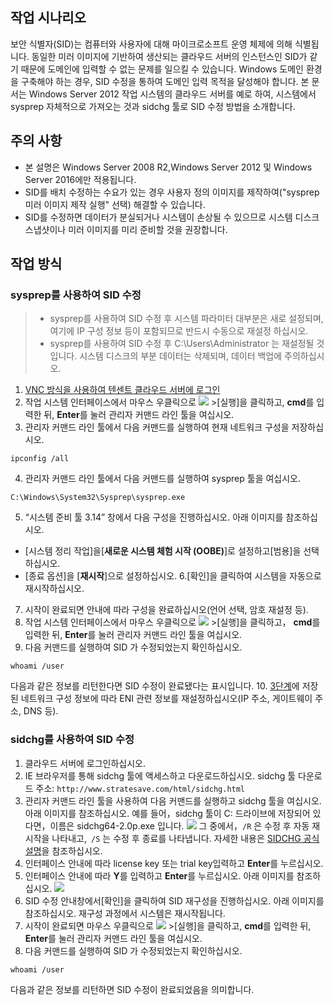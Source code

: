 ## 작업 시나리오

보안 식별자(SID)는 컴퓨터와 사용자에 대해 마이크로소프트 운영 체제에 의해 식별됩니다. 동일한 미러 이미지에 기반하여 생산되는 클라우드 서버의 인스턴스인 SID가 같기 때문에 도메인에 입력할 수 없는 문제를 일으킬 수 있습니다. Windows 도메인 환경을 구축해야 하는 경우, SID 수정을 통하여 도메인 입력 목적을 달성해야 합니다.
본 문서는 Windows Server 2012 작업 시스템의 클라우드 서버를 예로 하여, 시스템에서 sysprep 자체적으로 가져오는 것과 sidchg 툴로 SID 수정 방법을 소개합니다.

## 주의 사항

- 본 설명은 Windows Server 2008 R2,Windows Server 2012 및 Windows Server 2016에만 적용됩니다.
- SID를 배치 수정하는 수요가 있는 경우 사용자 정의 이미지를 제작하여("sysprep 미러 이미지 제작 실행" 선택) 해결할 수 있습니다.
- SID를 수정하면 데이터가 분실되거나 시스템이 손상될 수 있으므로 시스템 디스크 스냅샷이나 미러 이미지를 미리 준비할 것을 권장합니다.

## 작업 방식

### sysprep를 사용하여 SID 수정

> 
> - sysprep를 사용하여 SID 수정 후 시스템 파라미터 대부분은 새로 설정되며, 여기에 IP 구성 정보 등이 포함되므로 반드시 수동으로 재설정 하십시오.
> - sysprep를 사용하여 SID 수정 후 C:\Users\Administrator 는 재설정될 것 입니다. 시스템 디스크의 부분 데이터는 삭제되며, 데이터 백업에 주의하십시오.
> 
1. [VNC 방식을 사용하여 텐센트 클라우드 서버에 로그인](https://intl.cloud.tencent.com/document/product/213/32496)
2. 작업 시스템 인터페이스에서 마우스 우클릭으로 <img src="https://main.qcloudimg.com/raw/87d894e564b7e837d9f478298cf2e292.png" style="margin: 0;"> >[실행]을 클릭하고, **cmd**를 입력한 뒤, **Enter**를 눌러 관리자 커맨드 라인 툴을 여십시오.
3. <span id="step_03">관리자 커맨드 라인 툴에서 다음 커맨드를 실행하여 현재 네트워크 구성을 저장하십시오.</span>
```
ipconfig /all
```
4. 관리자 커맨드 라인 툴에서 다음 커맨드를 실행하여 sysprep 툴을 여십시오.
```
C:\Windows\System32\Sysprep\sysprep.exe
```
5. “시스템 준비 툴 3.14” 창에서 다음 구성을 진행하십시오. 아래 이미지를 참조하십시오.
 - [시스템 정리 작업]을[**새로운 시스템 체험 시작 (OOBE)**]로 설정하고[범용]을 선택하십시오.
 - [종료 옵션]을 [**재시작**]으로 설정하십시오.
6.[확인]을 클릭하여 시스템을 자동으로 재시작하십시오.
7. 시작이 완료되면 안내에 따라 구성을 완료하십시오(언어 선택, 암호 재설정 등).
8. 작업 시스템 인터페이스에서 마우스 우클릭으로 <img src="https://main.qcloudimg.com/raw/87d894e564b7e837d9f478298cf2e292.png" style="margin: 0;"> >[실행]을 클릭하고， **cmd**를 입력한 뒤, **Enter**를 눌러 관리자 커맨드 라인 툴을 여십시오.
9. 다음 커맨드를 실행하여 SID 가 수정되었는지 확인하십시오.
```
whoami /user
```
다음과 같은 정보를 리턴한다면 SID 수정이 완료됐다는 표시입니다.
10. [3단계](#step_03)에 저장된 네트워크 구성 정보에 따라 ENI 관련 정보를 재설정하십시오(IP 주소, 게이트웨이 주소, DNS 등).


### sidchg를 사용하여 SID 수정

1. 클라우드 서버에 로그인하십시오.
2. IE 브라우저를 통해 sidchg 툴에 액세스하고 다운로드하십시오.
sidchg 툴 다운로드 주소: `http://www.stratesave.com/html/sidchg.html`
3. 관리자 커맨드 라인 툴을 사용하여 다음 커맨드를 실행하고 sidchg 툴을 여십시오. 아래 이미지를 참조하십시오.
예를 들어，sidchg 툴이 C: 드라이브에 저장되어 있다면，이름은 sidchg64-2.0p.exe 입니다.
![](https://main.qcloudimg.com/raw/284926ae1eae88228fb009f247b82068.png)
그 중에서，`/R` 은 수정 후 자동 재시작을  나타내고,` /S` 는 수정 후 종료를 나타냅니다. 자세한 내용은 [SIDCHG 공식 설명](http://www.stratesave.com/html/sidchg.html)을 참조하십시오.
4. 인터페이스 안내에 따라 license key 또는  trial key입력하고 **Enter**를 누르십시오.
5. 인터페이스 안내에 따라 **Y**를 입력하고  **Enter**를 누르십시오. 아래 이미지를 참조하십시오.
![](https://main.qcloudimg.com/raw/43c19634475517b183402d15fa32e962.png)
6. SID 수정 안내창에서[확인]을 클릭하여 SID 재구성을 진행하십시오. 아래 이미지를 참조하십시오.
재구성 과정에서 시스템은 재시작됩니다.
7. 시작이 완료되면 마우스 우클릭으로 <img src="https://main.qcloudimg.com/raw/87d894e564b7e837d9f478298cf2e292.png" style="margin: 0;"> >[실행]을 클릭하고, **cmd**를 입력한 뒤, **Enter**를 눌러 관리자 커맨드 라인 툴을 여십시오.
8. 다음 커맨드를 실행하여 SID 가 수정되었는지 확인하십시오.
```
whoami /user
```
다음과 같은 정보를 리턴하면 SID 수정이 완료되었음을 의미합니다.
